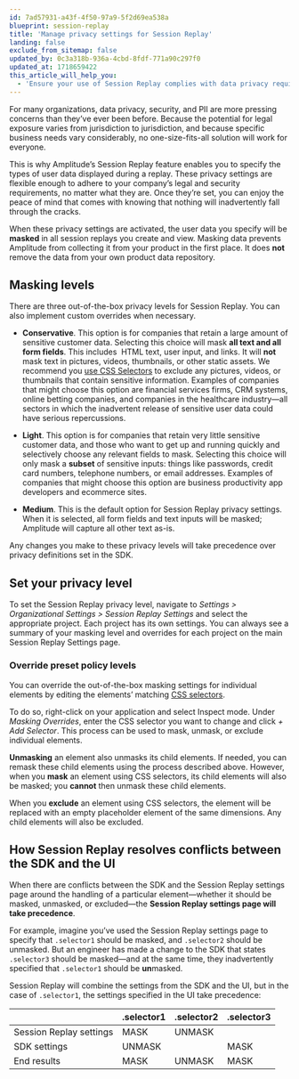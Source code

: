 ```yaml
---
id: 7ad57931-a43f-4f50-97a9-5f2d69ea538a
blueprint: session-replay
title: 'Manage privacy settings for Session Replay'
landing: false
exclude_from_sitemap: false
updated_by: 0c3a318b-936a-4cbd-8fdf-771a90c297f0
updated_at: 1718659422
this_article_will_help_you:
  - 'Ensure your use of Session Replay complies with data privacy requirements'
---
```


For many organizations, data privacy, security, and PII are more pressing concerns than they’ve ever been before. Because the potential for legal exposure varies from jurisdiction to jurisdiction, and because specific business needs vary considerably, no one-size-fits-all solution will work for everyone.

This is why Amplitude’s Session Replay feature enables you to specify the types of user data displayed during a replay. These privacy settings are flexible enough to adhere to your company’s legal and security requirements, no matter what they are. Once they’re set, you can enjoy the peace of mind that comes with knowing that nothing will inadvertently fall through the cracks.

When these privacy settings are activated, the user data you specify will be **masked** in all session replays you create and view. Masking data prevents Amplitude from collecting it from your product in the first place. It does **not** remove the data from your own product data repository.

## Masking levels

There are three out-of-the-box privacy levels for Session Replay. You can also implement custom overrides when necessary.

- **Conservative**. This option is for companies that retain a large amount of sensitive customer data. Selecting this choice will mask **all text and all form fields**. This includes  HTML text, user input, and links. It will **not** mask text in pictures, videos, thumbnails, or other static assets. We recommend you [use CSS Selectors](https://https://www.w3schools.com/cssref/css_selectors.php) to exclude any pictures, videos, or thumbnails that contain sensitive information. Examples of companies that might choose this option are financial services firms, CRM systems, online betting companies, and companies in the healthcare industry—all sectors in which the inadvertent release of sensitive user data could have serious repercussions.

- **Light**. This option is for companies that retain very little sensitive customer data, and those who want to get up and running quickly and selectively choose any relevant fields to mask. Selecting this choice will only mask a **subset** of sensitive inputs: things like passwords, credit card numbers, telephone numbers, or email addresses. Examples of companies that might choose this option are business productivity app developers and ecommerce sites.

- **Medium**. This is the default option for Session Replay privacy settings. When it is selected, all form fields and text inputs will be masked; Amplitude will capture all other text as-is.

Any changes you make to these privacy levels will take precedence over privacy definitions set in the SDK.

## Set your privacy level

To set the Session Replay privacy level, navigate to _Settings > Organizational Settings > Session Replay Settings_ and select the appropriate project. Each project has its own settings. You can always see a summary of your masking level and overrides for each project on the main Session Replay Settings page.

### Override preset policy levels

You can override the out-of-the-box masking settings for individual elements by editing the elements’ matching [CSS selectors](https://www.w3schools.com/cssref/css_selectors.php).

To do so, right-click on your application and select Inspect mode. Under *Masking Overrides*, enter the CSS selector you want to change and click *+ Add Selector*. This process can be used to mask, unmask, or exclude individual elements.

**Unmasking** an element also unmasks its child elements. If needed, you can remask these child elements using the process described above. However, when you **mask** an element using CSS selectors, its child elements will also be masked; you **cannot** then unmask these child elements.

When you **exclude** an element using CSS selectors, the element will be replaced with an empty placeholder element of the same dimensions. Any child elements will also be excluded.

## How Session Replay resolves conflicts between the SDK and the UI

When there are conflicts between the SDK and the Session Replay settings page around the handling of a particular element—whether it should be masked, unmasked, or excluded—the **Session Replay settings page will take precedence**.

For example, imagine you’ve used the Session Replay settings page to specify that `.selector1` should be masked, and `.selector2` should be unmasked. But an engineer has made a change to the SDK that states `.selector3` should be masked—and at the same time, they inadvertently specified that `.selector1` should be **un**masked.

Session Replay will combine the settings from the SDK and the UI, but in the case of `.selector1`, the settings specified in the UI take precedence:

|	| .selector1	| .selector2	| .selector3 |
|---|-----------|-----------|----------|
|Session Replay settings| MASK | UNMASK | |	
|SDK settings |	UNMASK | | MASK |
|End results | MASK | UNMASK | MASK |